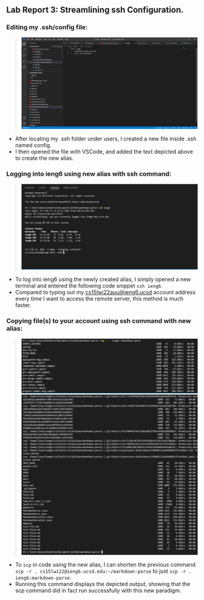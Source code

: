 ## Lab Report 3: Streamlining ssh Configuration.

### Editing my .ssh/config file:
> ![config](snip1.PNG)

- After locating my .ssh folder under users, I created a new file inside .ssh named config. 
- I then opened the file with VSCode, and added the text depicted above to create the new alias.

### Logging into ieng6 using new alias with ssh command:

> ![ssh](snip2.PNG)

- To log into ieng6 using the newly created alias, I simply opened a new terminal and entered the following code snippet `ssh ieng6`. 
- Compared to typing out my cs15lwi22auu@ieng6.ucsd account address every time I want to access the remote server, this method is much faster.

### Copying file(s) to your account using ssh command with new alias:

> ![scp](snip3.PNG)
> ![scp2](snip4.PNG)

- To `scp` in code using the new alias, I can shorten the previous command `scp -r . cs15lwi22@ieng6.ucsd.edu:~/markdown-parse` to just `scp -r . ieng6:markdown-parse`.
- Running this command displays the depicted output, showing that the scp command did in fact run successfully with this new paradigm.


